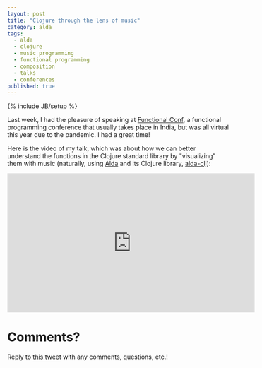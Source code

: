 ```yaml
---
layout: post
title: "Clojure through the lens of music"
category: alda
tags:
  - alda
  - clojure
  - music programming
  - functional programming
  - composition
  - talks
  - conferences
published: true
---
```


{% include JB/setup %}

Last week, I had the pleasure of speaking at [Functional Conf][fn-conf], a
functional programming conference that usually takes place in India, but was all
virtual this year due to the pandemic. I had a great time!

Here is the video of my talk, which was about how we can better understand the
functions in the Clojure standard library by "visualizing" them with music
(naturally, using [Alda][alda] and its Clojure library, [alda-clj]):

<center>
<iframe width="560" height="315" src="https://www.youtube.com/embed/J5G9Jz3lOg4" frameborder="0" allowfullscreen></iframe>
</center>

# Comments?

Reply to [this tweet][tweet] with any comments, questions, etc.!

[tweet]: https://twitter.com/dave_yarwood/status/1509146057623711749

[fn-conf]: https://www.functionalconf.com/
[alda]: https://alda.io
[alda-clj]: https://github.com/daveyarwood/alda-clj
